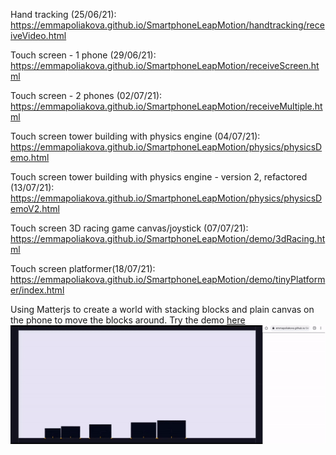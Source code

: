 Hand tracking (25/06/21): https://emmapoliakova.github.io/SmartphoneLeapMotion/handtracking/receiveVideo.html

Touch screen - 1 phone (29/06/21): https://emmapoliakova.github.io/SmartphoneLeapMotion/receiveScreen.html

Touch screen - 2 phones (02/07/21): https://emmapoliakova.github.io/SmartphoneLeapMotion/receiveMultiple.html

Touch screen tower building with physics engine (04/07/21): https://emmapoliakova.github.io/SmartphoneLeapMotion/physics/physicsDemo.html

Touch screen tower building with physics engine - version 2, refactored (13/07/21): https://emmapoliakova.github.io/SmartphoneLeapMotion/physics/physicsDemoV2.html

Touch screen 3D racing game canvas/joystick (07/07/21): https://emmapoliakova.github.io/SmartphoneLeapMotion/demo/3dRacing.html

Touch screen platformer(18/07/21): https://emmapoliakova.github.io/SmartphoneLeapMotion/demo/tinyPlatformer/index.html


Using Matterjs to create a world with stacking blocks and plain canvas on the phone to move the blocks around. Try the demo [here]( https://emmapoliakova.github.io/SmartphoneLeapMotion/physics/physicsDemoV3.html)
<img src="media/physics1player.gif" width="1000" />
